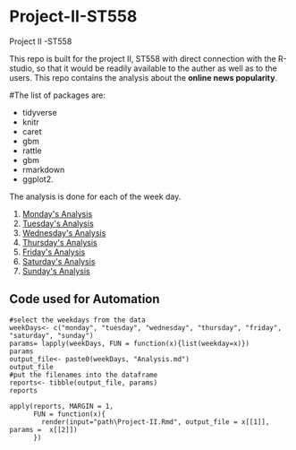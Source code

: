 # Project-II-ST558
Project II -ST558

This repo is built for the project II, ST558 with direct connection with the R-studio, so that it would be readily 
available to the auther as well as to the users. This repo contains the analysis about the **online news popularity**. 

#The list of packages are: 
  + tidyverse 
  + knitr 
  + caret 
  + gbm
  + rattle 
  + gbm 
  + rmarkdown 
  + ggplot2.


The analysis is done for each of the week day.
1. [Monday's Analysis](https://github.com/pratap-ad/Project-II-ST558/blob/main/mondayAnalysis.md) 
2. [Tuesday's Analysis](https://github.com/pratap-ad/Project-II-ST558/blob/main/tuesdayAnalysis.md)
3. [Wednesday's Analysis](https://github.com/pratap-ad/Project-II-ST558/blob/main/wednesdayAnalysis.md)
4. [Thursday's Analysis](https://github.com/pratap-ad/Project-II-ST558/blob/main/thursdayAnalysis.md)
5. [Friday's Analysis](https://github.com/pratap-ad/Project-II-ST558/blob/main/fridayAnalysis.md)
6. [Saturday's Analysis](https://github.com/pratap-ad/Project-II-ST558/blob/main/saturdayAnalysis.md)
7. [Sunday's Analysis](https://github.com/pratap-ad/Project-II-ST558/blob/main/sundayAnalysis.md)


## Code used for Automation	
```{r }	   
#select the weekdays from the data	 
weekDays<- c("monday", "tuesday", "wednesday", "thursday", "friday", "saturday", "sunday")	    
params= lapply(weekDays, FUN = function(x){list(weekday=x)})	 
params
output_file<- paste0(weekDays, "Analysis.md") 
output_file
#put the filenames into the dataframe	
reports<- tibble(output_file, params)	
reports	
```	

``` {r}
apply(reports, MARGIN = 1,
      FUN = function(x){	 
        render(input="path\Project-II.Rmd", output_file = x[[1]], params =  x[[2]])
      })
